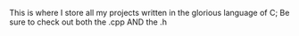 This is where I store all my projects written in the glorious language of C;
Be sure to check out both the .cpp AND the .h
